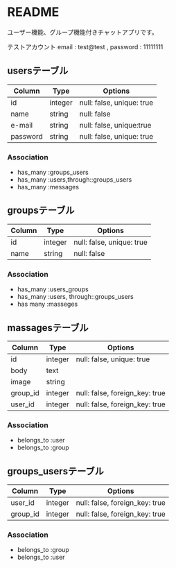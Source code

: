 # README

ユーザー機能、グループ機能付きチャットアプリです。

テストアカウント email : test@test ,  password : 11111111 　

## usersテーブル

|Column|Type|Options|
|------|----|-------|
|id|integer|null: false, unique: true|
|name|string|null: false|
|e-mail|string|null: false, unique:true|
|password|string|null: false, unique: true|

### Association
-  has_many :groups_users
-  has_many :users,through::groups_users
-  has_many :messages


## groupsテーブル

|Column|Type|Options|
|------|----|-------|
|id|integer|null: false, unique: true|
|name|string|null: false|

### Association
-  has_many :users_groups
-  has_many :users, through::groups_users
-  has many :masseges


## massagesテーブル

|Column|Type|Options|
|------|----|-------|
|id|integer|null: false, unique: true|
|body|text|
|image|string|
|group_id|integer|null: false, foreign_key: true|
|user_id|integer|null: false, foreign_key: true|

### Association
-  belongs_to :user
-  belongs_to :group


## groups_usersテーブル

|Column|Type|Options|
|------|----|-------|
|user_id|integer|null: false, foreign_key: true|
|group_id|integer|null: false, foreign_key: true|

### Association
- belongs_to :group
- belongs_to :user

